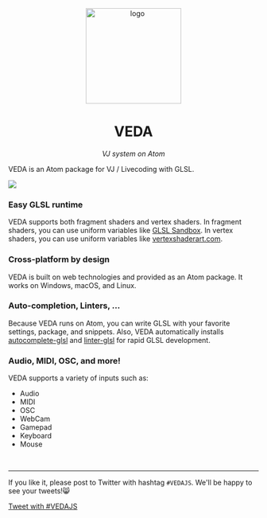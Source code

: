 <div align="center">
  <img alt="logo" src="https://user-images.githubusercontent.com/1403842/28923702-d8155d46-7899-11e7-817b-1193d138e5b8.png" width="192"/>
  <h1>VEDA</h1><i>VJ system on Atom</i>
  <br/>
</div>


<!-- ## Let your Atom blink. -->

VEDA is an Atom package for VJ / Livecoding with GLSL.

![](https://user-images.githubusercontent.com/1403842/28673275-1d42b062-731d-11e7-92b0-bde5ca1f1cae.gif)


### Easy GLSL runtime

VEDA supports both fragment shaders and vertex shaders.
In fragment shaders, you can use uniform variables like <a target="\_blank" href="http://glslsandbox.com/">GLSL Sandbox</a>.
In vertex shaders, you can use uniform variables like <a target="\_blank" href="https://vertexshaderart.com/">vertexshaderart.com</a>.


### Cross-platform by design

VEDA is built on web technologies and provided as an Atom package.
It works on Windows, macOS, and Linux.


### Auto-completion, Linters, ...

Because VEDA runs on Atom, you can write GLSL with your favorite settings, package, and snippets.
Also, VEDA automatically installs <a target="\_blank" href="https://atom.io/packages/autocomplete-glsl">autocomplete-glsl</a> and <a target="\_blank" href="https://atom.io/packages/autocomplete-glsl">linter-glsl</a> for rapid GLSL development.


### Audio, MIDI, OSC, and more!

VEDA supports a variety of inputs such as:

- Audio
- MIDI
- OSC
- WebCam
- Gamepad
- Keyboard
- Mouse

<br/>

<!-- ## VEDA.js

VEDA.js is a GLSL framework for modern web development.
It was created as a part of VEDA, and published to npm later.

[VEDA.js](/vedajs) -->


<!-- ## LICENSE

Projects around VEDA is licensed in **MIT** license.
So you can use them anywhere you want! -->


---


If you like it, please post to Twitter with hashtag `#VEDAJS`.
We'll be happy to see your tweets!😸

<a href="https://twitter.com/intent/tweet?url=https://veda.gl/&hashtags=vedajs" target="\_blank">Tweet with #VEDAJS</a>
